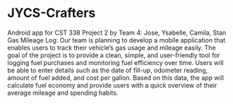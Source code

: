 # JYCS-Crafters
Android app for CST 338 Project 2 by Team 4: Jose, Ysabelle, Camila, Stan
Gas Mileage Log: Our team is planning to develop a mobile application that enables users to track their vehicle’s gas usage and mileage easily. The goal of the project is to provide a clean, simple, and user-friendly tool for logging fuel purchases and monitoring fuel efficiency over time. Users will be able to enter details such as the date of fill-up, odometer reading, amount of fuel added, and cost per gallon. Based on this data, the app will calculate fuel economy and provide users with a quick overview of their average mileage and spending habits.
